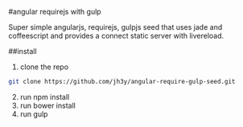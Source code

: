 #angular requirejs with gulp

Super simple angularjs, requirejs, gulpjs seed that uses jade and coffeescript and provides a connect static server with livereload.

##install

	
1. clone the repo
```bash
git clone https://github.com/jh3y/angular-require-gulp-seed.git	
```
2. run npm install
3. run bower install
4. run gulp

